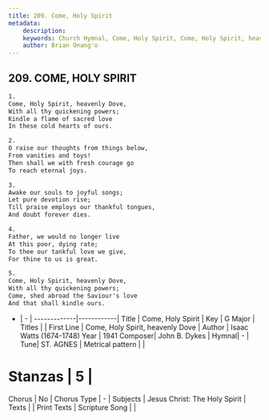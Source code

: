 ```yaml
---
title: 209. Come, Holy Spirit
metadata:
    description: 
    keywords: Church Hymnal, Come, Holy Spirit, Come, Holy Spirit, heavenly Dove, 
    author: Brian Onang'o
---
```



## 209. COME, HOLY SPIRIT

```txt
1.
Come, Holy Spirit, heavenly Dove, 
With all thy quickening powers; 
Kindle a flame of sacred love 
In these cold hearts of ours. 

2.
O raise our thoughts from things below, 
From vanities and toys! 
Then shall we with fresh courage go 
To reach eternal joys. 

3.
Awake our souls to joyful songs; 
Let pure devotion rise; 
Till praise employs our thankful tongues, 
And doubt forever dies. 

4.
Father, we would no longer live 
At this poor, dying rate; 
To thee our tankful love we give, 
For thine to us is great. 

5.
Come, Holy Spirit, heavenly Dove, 
With all thy quickening powers; 
Come, shed abroad the Saviour's love 
And that shall kindle ours.

```

- |   -  |
-------------|------------|
Title | Come, Holy Spirit |
Key | G Major |
Titles |  |
First Line | Come, Holy Spirit, heavenly Dove |
Author | Isaac Watts (1674-1748)
Year | 1941
Composer| John B. Dykes |
Hymnal|  - |
Tune| ST. AGNES |
Metrical pattern | |
# Stanzas | 5 |
Chorus | No |
Chorus Type | - |
Subjects | Jesus Christ: The Holy Spirit |
Texts |  |
Print Texts | 
Scripture Song |  |
  
